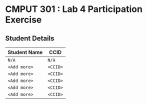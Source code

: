 # CMPUT 301 : Lab 4 Participation Exercise

## Student Details
| Student Name | CCID      |
| ------------ | --------- |
|     `N/A`    |   `N/A`   |
| `<Add more>` | `<CCID>`  |
| `<Add more>` | `<CCID>`  |
| `<Add more>` | `<CCID>`  |
| `<Add more>` | `<CCID>`  |
| `<Add more>` | `<CCID>`  |
